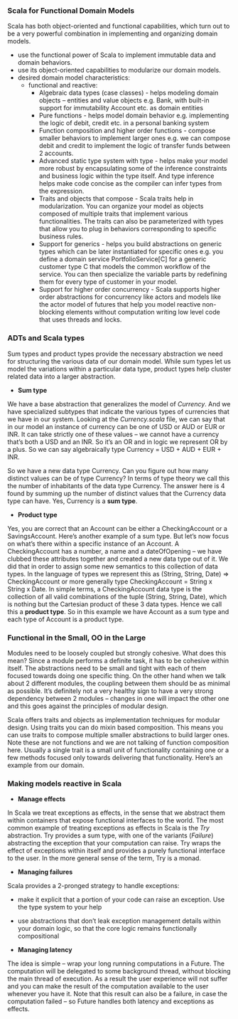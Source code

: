 ### Scala for Functional Domain Models

Scala has both object-oriented and functional capabilities, which turn out to be a very powerful combination in
implementing and organizing domain models.
 - use the functional power of Scala to implement immutable data and domain behaviors.
 - use its object-oriented capabilities to modularize our domain models.
 - desired domain model characteristics:
   - functional and reactive:
        - Algebraic data types (case classes) - helps modeling domain objects – entities and value objects
          e.g. Bank, with built-in support for immutability Account etc. as domain entities
        - Pure functions - helps model domain behavior e.g. implementing the logic of debit, credit
          etc. in a personal banking system
        - Function composition and higher order functions - compose smaller behaviors to implement
          larger ones e.g. we can compose debit and credit to implement the logic of transfer funds
          between 2 accounts.
        - Advanced static type system with type - helps make your model more robust by encapsulating
          some of the inference constraints and business logic within the type itself. And type inference
          helps make code concise as the compiler can infer types from the
          expression.
        - Traits and objects that compose -  Scala traits help in modularization.
          You can organize your model as objects composed of multiple traits that implement various
          functionalities. The traits can also be parameterized with types that allow you to plug in
          behaviors corresponding to specific business rules.
        - Support for generics - helps you build abstractions on generic types which can be later
          instantiated for specific ones e.g. you define a domain service
          PortfolioService[C] for a generic customer type C that models the
          common workflow of the service. You can then specialize the variable
          parts by redefining them for every type of customer in your model.
        - Support for higher order concurrency - Scala supports higher order abstractions for concurrency
          like actors and models like the actor model of futures that help you model reactive non-blocking
          elements without computation writing low level code that uses threads and locks.

### ADTs and Scala types

Sum types and product types provide the necessary abstraction we need for structuring the
various data of our domain model. While sum types let us model the variations within a
particular data type, product types help cluster related data into a larger abstraction.

- **Sum type**

 We have a base abstraction that generalizes the model of _Currency_. And we have specialized
subtypes that indicate the various types of currencies that we have in our system. Looking at
the _Currency.scala_ file, we can say that in our model an instance of currency can be one of USD
or AUD or EUR or INR. It can take strictly one of these values – we cannot have a currency
that’s both a USD and an INR. So it’s an OR and in logic we represent OR by a plus. So we can
say algebraically type Currency = USD + AUD + EUR + INR.

 So we have a new data type Currency. Can you figure out how many distinct values can be
of type Currency? In terms of type theory we call this the number of inhabitants of the data
type Currency. The answer here is 4 found by summing up the number of distinct values that
the Currency data type can have. Yes, Currency is a **sum type**.

- **Product type**

 Yes, you are correct that an Account can be either a CheckingAccount or a SavingsAccount.
Here’s another example of a sum type. But let’s now focus on what’s there within a specific
instance of an Account. A CheckingAccount has a number, a name and a dateOfOpening – we
have clubbed these attributes together and created a new data type out of it. We did that in
order to assign some new semantics to this collection of data types. In the language of types
we represent this as (String, String, Date) => CheckingAccount or more generally type
CheckingAccount = String x String x Date. In simple terms, a CheckingAccount data type is
the collection of all valid combinations of the tuple (String, String, Date), which is nothing
but the Cartesian product of these 3 data types. Hence we call this a **product type**. So in this
example we have Account as a sum type and each type of Account is a product type.

### Functional in the Small, OO in the Large

Modules need to be loosely coupled but strongly cohesive. What does this mean? Since a
module performs a definite task, it has to be cohesive within itself. The abstractions need to
be small and tight with each of them focused towards doing one specific thing. On the other
hand when we talk about 2 different modules, the coupling between them should be as
minimal as possible. It’s definitely not a very healthy sign to have a very strong dependency
between 2 modules – changes in one will impact the other one and this goes against the
principles of modular design.

Scala offers traits and objects as implementation techniques for modular design. Using traits
you can do mixin based composition. This means you can use traits to compose multiple
smaller abstractions to build larger ones. Note these are not functions and we are not talking
of function composition here. Usually a single trait is a small unit of functionality containing
one or a few methods focused only towards delivering that functionality. Here’s an example
from our domain.

### Making models reactive in Scala

- **Manage effects**

 In Scala we treat exceptions as effects, in the sense that we abstract them within containers
that expose functional interfaces to the world. The most common example of treating
exceptions as effects in Scala is the _Try_ abstraction. Try provides a sum
type, with one of the variants (_Failure_) abstracting the exception that your computation can
raise. Try wraps the effect of exceptions within itself and provides a purely functional interface
to the user. In the more general sense of the term, Try is a monad.

- **Managing failures**

 Scala provides a 2-pronged strategy to handle exceptions:
 - make it explicit that a portion of your code can raise an exception. Use the type system
to your help
 - use abstractions that don’t leak exception management details within your domain
logic, so that the core logic remains functionally compositional

- **Managing latency**

 The idea is simple – wrap your long running computations in a Future. The computation
will be delegated to some background thread, without blocking the main thread of execution.
As a result the user experience will not suffer and you can make the result of the computation
available to the user whenever you have it. Note that this result can also be a failure, in case
the computation failed – so Future handles both latency and exceptions as effects.
